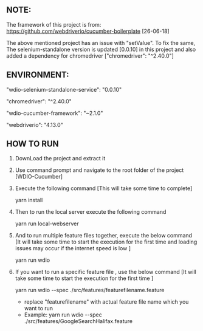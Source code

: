 NOTE:
--------------------

The framework of this project is from: https://github.com/webdriverio/cucumber-boilerplate [26-06-18]

The above mentioned project has an issue with "setValue". To fix the same, The selenium-standalone version is updated [0.0.10] in this project and also added a dependency for chromedriver ["chromedriver": "^2.40.0"]

ENVIRONMENT:
---------------------

"wdio-selenium-standalone-service": "0.0.10"

"chromedriver": "^2.40.0"

"wdio-cucumber-framework": "~2.1.0"
       
"webdriverio": "4.13.0"


HOW TO RUN
--------------------

1. DownLoad the project and extract it

2. Use command prompt and navigate to the root folder of the project [WDIO-Cucumber]

3. Execute the following command [This will take some time to complete]

	yarn install

4. Then to run the local server execute the following command 

	yarn run local-webserver

5. And to run multiple feature files together, execute the below command [It will take some time to start the execution for the first time and loading issues may occur if the internet speed is low  ]

	yarn run wdio

6. If you want to run a specific feature file , use the below command [It will take some time to start the execution for the first time ]

	yarn run wdio --spec ./src/features/featurefilename.feature

	- replace "featurefilename" with actual feature file name which you want to run
	- Example: yarn run wdio --spec ./src/features/GoogleSearchHalifax.feature
